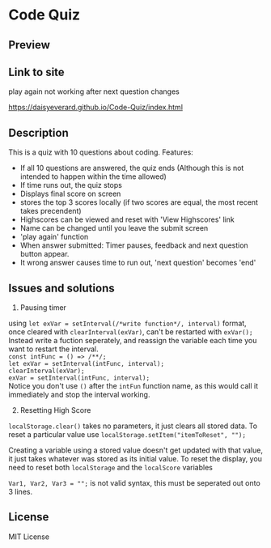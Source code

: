 # Code Quiz

## Preview

## Link to site

play again not working after next question changes

https://daisyeverard.github.io/Code-Quiz/index.html

## Description

This is a quiz with 10 questions about coding. 
Features:
 - If all 10 questions are answered, the quiz ends (Although this is not intended to happen within the time allowed)
 - If time runs out, the quiz stops
 - Displays final score on screen
 - stores the top 3 scores locally (if two scores are equal, the most recent takes precendent)
 - Highscores can be viewed and reset with 'View Highscores' link
 - Name can be changed until you leave the submit screen
 - 'play again' function
 - When answer submitted: Timer pauses, feedback and next question button appear.
 - It wrong answer causes time to run out, 'next question' becomes 'end'

## Issues and solutions

1. Pausing timer

using `let exVar = setInterval(/*write function*/, interval)` format, once cleared with `clearInterval(exVar)`, can't be restarted with `exVar();`
Instead write a fuction seperately, and reassign the variable each time you want to restart the interval. <br>
`const intFunc = () => /**/;` <br>
`let exVar = setInterval(intFunc, interval);` <br>
`clearInterval(exVar); ` <br>
`exVar = setInterval(intFunc, interval);` <br>
Notice you don't use `()` after the `intFun` function name, as this would call it immediately and stop the interval working. 

2. Resetting High Score

`localStorage.clear()` takes no parameters, it just clears all stored data. To reset a particular value use  `localStorage.setItem("itemToReset", "");`

Creating a variable using a stored value doesn't get updated with that value, it just takes whatever was stored as its initial value. To reset the display, you need to reset both `localStorage` and the `localScore` variables

`Var1, Var2, Var3 = "";` is not valid syntax, this must be seperated out onto 3 lines. 

## License 

MIT License

